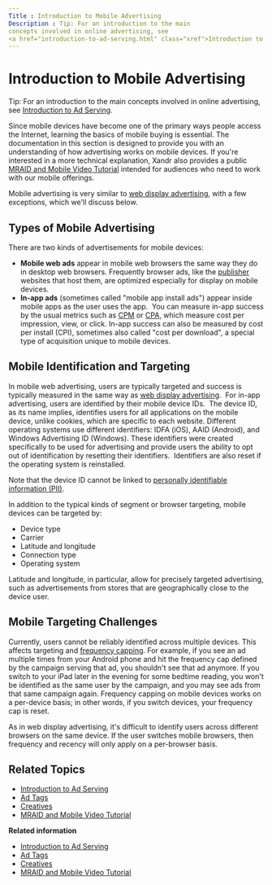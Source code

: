```yaml
---
Title : Introduction to Mobile Advertising
Description : Tip: For an introduction to the main
concepts involved in online advertising, see
<a href="introduction-to-ad-serving.html" class="xref">Introduction to
---
```



# Introduction to Mobile Advertising







Tip: For an introduction to the main
concepts involved in online advertising, see
<a href="introduction-to-ad-serving.html" class="xref">Introduction to
Ad Serving</a>.





Since mobile devices have become one of the primary ways people access
the Internet, learning the basics of mobile buying is essential. The
documentation in this section is designed to provide you with an
understanding of how advertising works on mobile devices. If you're
interested in a more technical explanation,
Xandr also provides a public
<a href="mraid-and-mobile-video-tutorial.html" class="xref">MRAID and
Mobile Video Tutorial</a> intended for audiences who need to work with
our mobile offerings.

Mobile advertising is very similar to <a
href="online-advertising-and-ad-tech-glossary.html#ID-00000189__ID-0000039b"
class="xref">web display advertising</a>, with a few exceptions, which
we'll discuss below.



## Types of Mobile Advertising



There are two kinds of advertisements for mobile devices:

- **Mobile web ads** appear in mobile web browsers the same way they do
  in desktop web browsers. Frequently browser ads, like the <a
  href="online-advertising-and-ad-tech-glossary.html#ID-00000189__ID-000005bf"
  class="xref">publisher</a> websites that host them, are optimized
  especially for display on mobile devices. 
- **In-app ads** (sometimes called "mobile app install ads") appear
  inside mobile apps as the user uses the app.  You can measure in-app
  success by the usual metrics such as <a
  href="online-advertising-and-ad-tech-glossary.html#ID-00000189__ID-000002fb"
  class="xref">CPM</a> or <a
  href="online-advertising-and-ad-tech-glossary.html#ID-00000189__ID-000002e7"
  class="xref">CPA</a>, which measure cost per impression, view, or
  click. In-app success can also be measured by cost per install (CPI),
  sometimes also called "cost per download", a special type of
  acquisition unique to mobile devices. 







## Mobile Identification and Targeting 

In mobile web advertising, users are typically targeted and success is
typically measured in the same way
as <a href="introduction-to-ad-serving.html" class="xref">web display
advertising</a>.  For in-app advertising, users are identified by their
mobile device IDs.  The device ID, as its name implies, identifies users
for all applications on the mobile device, unlike cookies, which are
specific to each website. Different operating systems use different
identifiers: IDFA (iOS), AAID (Android), and Windows Advertising ID
(Windows). These identifiers were created specifically to be used for
advertising and provide users the ability to opt out of identification
by resetting their identifiers.  Identifiers are also reset if the
operating system is reinstalled.

Note that the device ID cannot be linked to <a
href="online-advertising-and-ad-tech-glossary.html#ID-00000189__ID-0000055f"
class="xref">personally identifiable information (PII)</a>.



In addition to the typical kinds of segment or browser targeting, mobile
devices can be targeted by:

- Device type
- Carrier
- Latitude and longitude
- Connection type
- Operating system



Latitude and longitude, in particular, allow for precisely targeted
advertising, such as advertisements from stores that are geographically
close to the device user.





## Mobile Targeting Challenges

Currently, users cannot be reliably identified across multiple devices.
This affects targeting and <a
href="online-advertising-and-ad-tech-glossary.html#ID-00000189__ID-00000414"
class="xref">frequency capping</a>. For example, if you see an ad
multiple times from your Android phone and hit the frequency cap defined
by the campaign serving that ad, you shouldn't see that ad anymore. If
you switch to your iPad later in the evening for some bedtime reading,
you won't be identified as the same user by the campaign, and you may
see ads from that same campaign again. Frequency capping on mobile
devices works on a per-device basis; in other words, if you switch
devices, your frequency cap is reset.

As in web display advertising, it's difficult to identify users across
different browsers on the same device. If the user switches mobile
browsers, then frequency and recency will only apply on a per-browser
basis.



<div id="ID-00000d4d__section_mt4_pf4_4wb" >

## Related Topics

- <a
  href="https://docs.xandr.com/bundle/industry-reference/page/introduction-to-ad-serving.html"
  class="xref" target="_blank">Introduction to Ad Serving</a>
- <a
  href="https://docs.xandr.com/bundle/industry-reference/page/ad-tags.html"
  class="xref" target="_blank">Ad Tags</a>
- <a
  href="https://docs.xandr.com/bundle/industry-reference/page/creatives.html"
  class="xref" target="_blank">Creatives</a>
- <a
  href="https://docs.xandr.com/bundle/industry-reference/page/mraid-and-mobile-video-tutorial.html"
  class="xref" target="_blank">MRAID and Mobile Video Tutorial</a>





<div class="linklist relinfo">

**Related information**  

- <a href="introduction-to-ad-serving.html" class="link">Introduction to
  Ad Serving</a>
- <a href="ad-tags.html" class="link">Ad Tags</a>
- <a href="creatives.html" class="link">Creatives</a>
- <a href="mraid-and-mobile-video-tutorial.html" class="link">MRAID and
  Mobile Video Tutorial</a>





